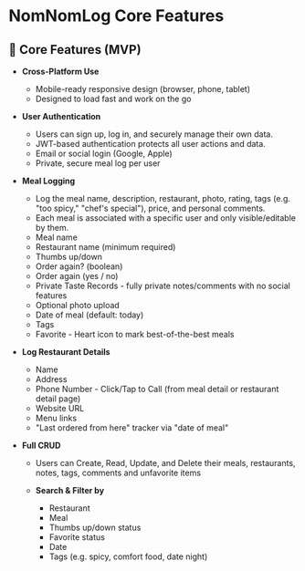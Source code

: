 # NomNomLog Core Features

##  🧱 Core Features (MVP)

  * **Cross-Platform Use**
  
    * Mobile-ready responsive design (browser, phone, tablet)
    * Designed to load fast and work on the go

  * **User Authentication**

    * Users can sign up, log in, and securely manage their own data.
    * JWT-based authentication protects all user actions and data.
    * Email or social login (Google, Apple)
    * Private, secure meal log per user

  * **Meal Logging**

    * Log the meal name, description, restaurant, photo, rating, tags (e.g. "too spicy," "chef's special"), price, and personal comments.
    * Each meal is associated with a specific user and only visible/editable by them.
    * Meal name
    * Restaurant name (minimum required)
    * Thumbs up/down
    * Order again? (boolean)
    * Order again (yes / no)
    * Private Taste Records - fully private notes/comments with no social features
    * Optional photo upload
    * Date of meal (default: today)
    * Tags 
    * Favorite - Heart icon to mark best-of-the-best meals

  * **Log Restaurant Details**

    * Name
    * Address
    * Phone Number - Click/Tap to Call (from meal detail or restaurant detail page)
    * Website URL
    * Menu links
    * "Last ordered from here" tracker via "date of meal"
    
  * **Full CRUD**

    * Users can Create, Read, Update, and Delete their meals, restaurants, notes,
      tags, comments and unfavorite items
    
    * **Search & Filter by**
    
      * Restaurant
      * Meal
      * Thumbs up/down status
      * Favorite status
      * Date
      * Tags (e.g. spicy, comfort food, date night)


